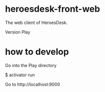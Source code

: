 # heroesdesk-front-web
The web client of HeroesDesk.

Version Play

# how to develop
Go into the Play directory

$ activator run

Go to http://localhost:9000
